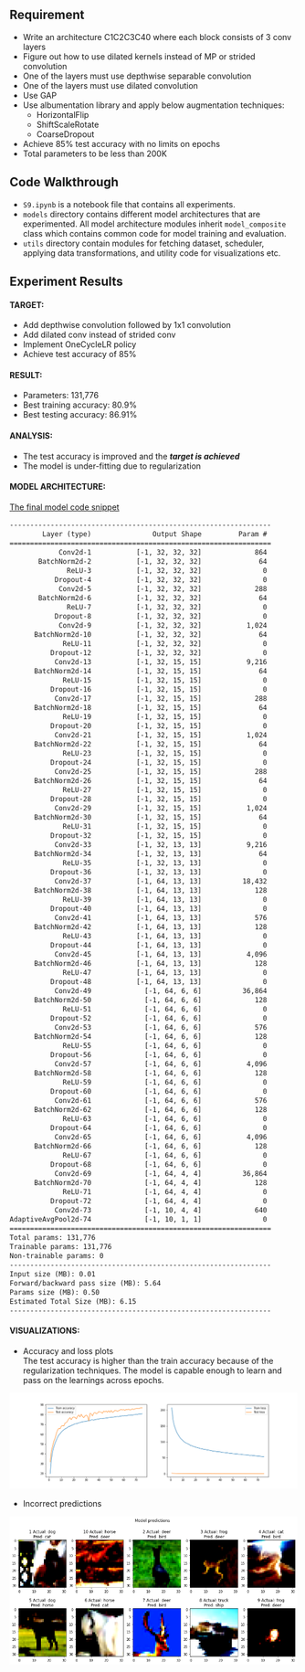 ## Requirement
- Write an architecture C1C2C3C40 where each block consists of 3 conv layers
- Figure out how to use dilated kernels instead of MP or strided convolution
- One of the layers must use depthwise separable convolution
- One of the layers must use dilated convolution
- Use GAP
- Use albumentation library and apply below augmentation techniques:
  - HorizontalFlip
  - ShiftScaleRotate
  - CoarseDropout
- Achieve 85% test accuracy with no limits on epochs
- Total parameters to be less than 200K

## Code Walkthrough
- `S9.ipynb` is a notebook file that contains all experiments.
- `models` directory contains different model architectures that are experimented. All model architecture modules inherit `model_composite` class which contains common code for model training and evaluation.
- `utils` directory contain modules for fetching dataset, scheduler, applying data transformations, and utility code for visualizations etc.

## Experiment Results
#### TARGET:
  - Add depthwise convolution followed by 1x1 convolution
  - Add dilated conv instead of strided conv
  - Implement OneCycleLR policy
  - Achieve test accuracy of 85%

#### RESULT:
  - Parameters: 131,776
  - Best training accuracy: 80.9%
  - Best testing accuracy: 86.91%

#### ANALYSIS:
  - The test accuracy is improved and the ***target is achieved***
  - The model is under-fitting due to regularization

#### MODEL ARCHITECTURE:
[The final model code snippet](./models/model_5.py)

```
----------------------------------------------------------------
        Layer (type)               Output Shape         Param #
================================================================
            Conv2d-1           [-1, 32, 32, 32]             864
       BatchNorm2d-2           [-1, 32, 32, 32]              64
              ReLU-3           [-1, 32, 32, 32]               0
           Dropout-4           [-1, 32, 32, 32]               0
            Conv2d-5           [-1, 32, 32, 32]             288
       BatchNorm2d-6           [-1, 32, 32, 32]              64
              ReLU-7           [-1, 32, 32, 32]               0
           Dropout-8           [-1, 32, 32, 32]               0
            Conv2d-9           [-1, 32, 32, 32]           1,024
      BatchNorm2d-10           [-1, 32, 32, 32]              64
             ReLU-11           [-1, 32, 32, 32]               0
          Dropout-12           [-1, 32, 32, 32]               0
           Conv2d-13           [-1, 32, 15, 15]           9,216
      BatchNorm2d-14           [-1, 32, 15, 15]              64
             ReLU-15           [-1, 32, 15, 15]               0
          Dropout-16           [-1, 32, 15, 15]               0
           Conv2d-17           [-1, 32, 15, 15]             288
      BatchNorm2d-18           [-1, 32, 15, 15]              64
             ReLU-19           [-1, 32, 15, 15]               0
          Dropout-20           [-1, 32, 15, 15]               0
           Conv2d-21           [-1, 32, 15, 15]           1,024
      BatchNorm2d-22           [-1, 32, 15, 15]              64
             ReLU-23           [-1, 32, 15, 15]               0
          Dropout-24           [-1, 32, 15, 15]               0
           Conv2d-25           [-1, 32, 15, 15]             288
      BatchNorm2d-26           [-1, 32, 15, 15]              64
             ReLU-27           [-1, 32, 15, 15]               0
          Dropout-28           [-1, 32, 15, 15]               0
           Conv2d-29           [-1, 32, 15, 15]           1,024
      BatchNorm2d-30           [-1, 32, 15, 15]              64
             ReLU-31           [-1, 32, 15, 15]               0
          Dropout-32           [-1, 32, 15, 15]               0
           Conv2d-33           [-1, 32, 13, 13]           9,216
      BatchNorm2d-34           [-1, 32, 13, 13]              64
             ReLU-35           [-1, 32, 13, 13]               0
          Dropout-36           [-1, 32, 13, 13]               0
           Conv2d-37           [-1, 64, 13, 13]          18,432
      BatchNorm2d-38           [-1, 64, 13, 13]             128
             ReLU-39           [-1, 64, 13, 13]               0
          Dropout-40           [-1, 64, 13, 13]               0
           Conv2d-41           [-1, 64, 13, 13]             576
      BatchNorm2d-42           [-1, 64, 13, 13]             128
             ReLU-43           [-1, 64, 13, 13]               0
          Dropout-44           [-1, 64, 13, 13]               0
           Conv2d-45           [-1, 64, 13, 13]           4,096
      BatchNorm2d-46           [-1, 64, 13, 13]             128
             ReLU-47           [-1, 64, 13, 13]               0
          Dropout-48           [-1, 64, 13, 13]               0
           Conv2d-49             [-1, 64, 6, 6]          36,864
      BatchNorm2d-50             [-1, 64, 6, 6]             128
             ReLU-51             [-1, 64, 6, 6]               0
          Dropout-52             [-1, 64, 6, 6]               0
           Conv2d-53             [-1, 64, 6, 6]             576
      BatchNorm2d-54             [-1, 64, 6, 6]             128
             ReLU-55             [-1, 64, 6, 6]               0
          Dropout-56             [-1, 64, 6, 6]               0
           Conv2d-57             [-1, 64, 6, 6]           4,096
      BatchNorm2d-58             [-1, 64, 6, 6]             128
             ReLU-59             [-1, 64, 6, 6]               0
          Dropout-60             [-1, 64, 6, 6]               0
           Conv2d-61             [-1, 64, 6, 6]             576
      BatchNorm2d-62             [-1, 64, 6, 6]             128
             ReLU-63             [-1, 64, 6, 6]               0
          Dropout-64             [-1, 64, 6, 6]               0
           Conv2d-65             [-1, 64, 6, 6]           4,096
      BatchNorm2d-66             [-1, 64, 6, 6]             128
             ReLU-67             [-1, 64, 6, 6]               0
          Dropout-68             [-1, 64, 6, 6]               0
           Conv2d-69             [-1, 64, 4, 4]          36,864
      BatchNorm2d-70             [-1, 64, 4, 4]             128
             ReLU-71             [-1, 64, 4, 4]               0
          Dropout-72             [-1, 64, 4, 4]               0
           Conv2d-73             [-1, 10, 4, 4]             640
AdaptiveAvgPool2d-74             [-1, 10, 1, 1]               0
================================================================
Total params: 131,776
Trainable params: 131,776
Non-trainable params: 0
----------------------------------------------------------------
Input size (MB): 0.01
Forward/backward pass size (MB): 5.64
Params size (MB): 0.50
Estimated Total Size (MB): 6.15
----------------------------------------------------------------
```

#### VISUALIZATIONS:  
- Accuracy and loss plots  
The test accuracy is higher than the train accuracy because of the regularization techniques. The model is capable enough to learn and pass on the learnings across epochs.  

<img src="images/model_5_1.png" />  

- Incorrect predictions
<img src="images/incorrect_pred.png" />  